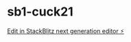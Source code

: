 # sb1-cuck21

[Edit in StackBlitz next generation editor ⚡️](https://stackblitz.com/~/github.com/syndicate604/sb1-cuck21)